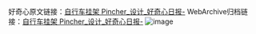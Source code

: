 好奇心原文链接：[自行车挂架 Pincher_设计_好奇心日报-](https://www.qdaily.com/articles/4293.html)
WebArchive归档链接：[自行车挂架 Pincher_设计_好奇心日报-](http://web.archive.org/web/20190623154105/https://www.qdaily.com/articles/4293.html)
![image](http://ww3.sinaimg.cn/large/007d5XDply1g3vf2oh7evj30u03ls4fe)